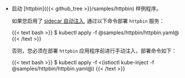 *   启动 [httpbin]({{< github_tree >}}/samples/httpbin) 样例程序。

    如果您启用了 [sidecar 自动注入](/zh/docs/setup/kubernetes/additional-setup/sidecar-injection/#sidecar-的自动注入), 通过以下命令部署 `httpbin` 服务：

    {{< text bash >}}
    $ kubectl apply -f @samples/httpbin/httpbin.yaml@
    {{< /text >}}

    否则，您必须在部署 `httpbin` 应用程序前进行手动注入，部署命令如下：

    {{< text bash >}}
    $ kubectl apply -f <(istioctl kube-inject -f @samples/httpbin/httpbin.yaml@)
    {{< /text >}}
